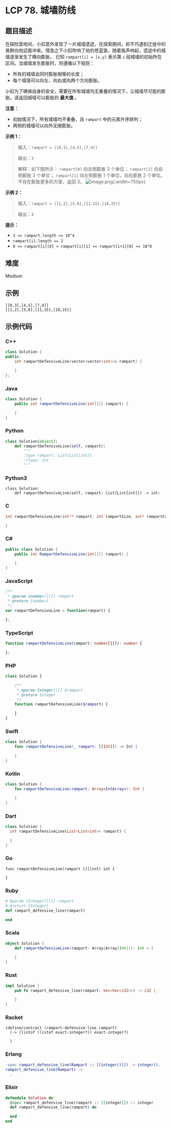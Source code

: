 # LCP 78. 城墙防线

## 题目描述

在探险营地间，小扣意外发现了一片城墙遗迹，在探索期间，却不巧遇到迁徙中的兽群向他迎面冲来。情急之下小扣吹响了他的苍蓝笛，随着笛声响起，遗迹中的城墙逐渐发生了横向膨胀。
已知 `rampart[i] = [x,y]` 表示第 `i` 段城墙的初始所在区间。当城墙发生膨胀时，将遵循以下规则：
- 所有的城墙会同时膨胀相等的长度；
- 每个城墙可以向左、向右或向两个方向膨胀。

小扣为了确保自身的安全，需要在所有城墙均无重叠的情况下，让城墙尽可能的膨胀。请返回城墙可以膨胀的 **最大值** 。

**注意：**
- 初始情况下，所有城墙均不重叠，且 `rampart` 中的元素升序排列；
- 两侧的城墙可以向外无限膨胀。

**示例 1：**
>输入：`rampart = [[0,3],[4,5],[7,9]]`
>
>输出：`3`
>
>解释：如下图所示：
>`rampart[0]` 向左侧膨胀 3 个单位；
>`rampart[2]` 向右侧膨胀 3 个单位；
>`rampart[1]` 向左侧膨胀 1 个单位，向右膨胀 2 个单位。
>不存在膨胀更多的方案，返回 3。
![image.png](https://pic.leetcode.cn/1681717918-tWywrp-image.png){:width=750px}

**示例 2：**
>输入：`rampart = [[1,2],[5,8],[11,15],[18,25]]`
>
>输出：`4`

**提示：**
- `3 <= rampart.length <= 10^4`
- `rampart[i].length == 2`
- `0 <= rampart[i][0] < rampart[i][1] <= rampart[i+1][0] <= 10^8`

## 难度

Medium

## 示例

```
[[0,3],[4,5],[7,9]]
[[1,2],[5,8],[11,15],[18,25]]
```

## 示例代码

### C++

```cpp
class Solution {
public:
    int rampartDefensiveLine(vector<vector<int>>& rampart) {

    }
};
```

### Java

```java
class Solution {
    public int rampartDefensiveLine(int[][] rampart) {

    }
}
```

### Python

```python
class Solution(object):
    def rampartDefensiveLine(self, rampart):
        """
        :type rampart: List[List[int]]
        :rtype: int
        """
```

### Python3

```python3
class Solution:
    def rampartDefensiveLine(self, rampart: List[List[int]]) -> int:
```

### C

```c
int rampartDefensiveLine(int** rampart, int rampartSize, int* rampartColSize){

}
```

### C#

```csharp
public class Solution {
    public int RampartDefensiveLine(int[][] rampart) {

    }
}
```

### JavaScript

```javascript
/**
 * @param {number[][]} rampart
 * @return {number}
 */
var rampartDefensiveLine = function(rampart) {

};
```

### TypeScript

```typescript
function rampartDefensiveLine(rampart: number[][]): number {

};
```

### PHP

```php
class Solution {

    /**
     * @param Integer[][] $rampart
     * @return Integer
     */
    function rampartDefensiveLine($rampart) {

    }
}
```

### Swift

```swift
class Solution {
    func rampartDefensiveLine(_ rampart: [[Int]]) -> Int {

    }
}
```

### Kotlin

```kotlin
class Solution {
    fun rampartDefensiveLine(rampart: Array<IntArray>): Int {

    }
}
```

### Dart

```dart
class Solution {
  int rampartDefensiveLine(List<List<int>> rampart) {

  }
}
```

### Go

```golang
func rampartDefensiveLine(rampart [][]int) int {

}
```

### Ruby

```ruby
# @param {Integer[][]} rampart
# @return {Integer}
def rampart_defensive_line(rampart)

end
```

### Scala

```scala
object Solution {
    def rampartDefensiveLine(rampart: Array[Array[Int]]): Int = {

    }
}
```

### Rust

```rust
impl Solution {
    pub fn rampart_defensive_line(rampart: Vec<Vec<i32>>) -> i32 {

    }
}
```

### Racket

```racket
(define/contract (rampart-defensive-line rampart)
  (-> (listof (listof exact-integer?)) exact-integer?)

  )
```

### Erlang

```erlang
-spec rampart_defensive_line(Rampart :: [[integer()]]) -> integer().
rampart_defensive_line(Rampart) ->
  .
```

### Elixir

```elixir
defmodule Solution do
  @spec rampart_defensive_line(rampart :: [[integer]]) :: integer
  def rampart_defensive_line(rampart) do

  end
end
```

